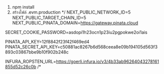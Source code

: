 1. npm install
2. สร้างไฟล์ .evm.production 
*/ NEXT_PUBLIC_NETWORK_ID=5   
NEXT_PUBLIC_TARGET_CHAIN_ID=5
NEXT_PUBLIC_PINATA_DOMAIN=https://gateway.pinata.cloud

SECRET_COOKIE_PASSWORD=asdopi1h23ocn1p23iu2pgpokwe2oi1ais

PINATA_API_KEY=12f8842f23f42f469ed4
PINATA_SECRET_API_KEY=c50881ac8267b6d568ceea8e09b194105d563f3893c03867bbe9b10f902b248c

INFURA_ROPSTEN_URL=https://goerli.infura.io/v3/4b33ab96264043278161855d52c26c0b
/*
